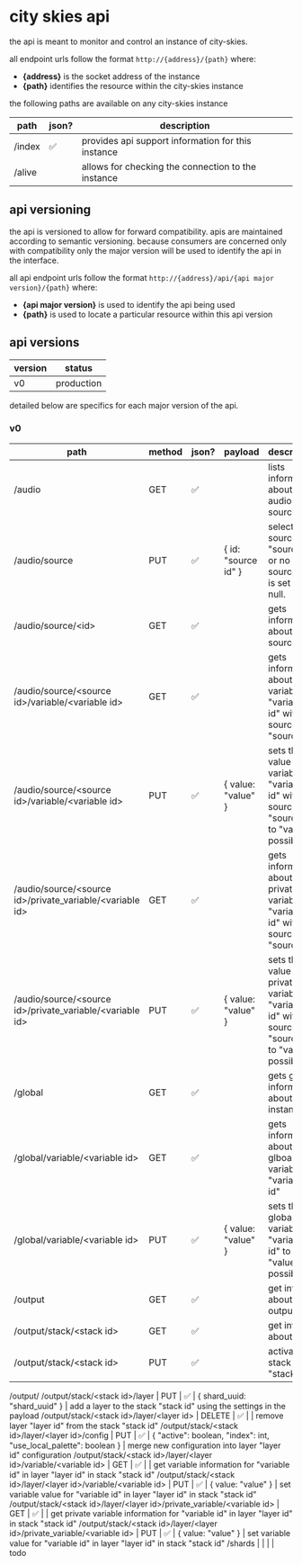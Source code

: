# city skies api

the api is meant to monitor and control an instance of city-skies.

all endpoint urls follow the format ```http://{address}/{path}``` where:
* **{address}** is the socket address of the instance
* **{path}** identifies the resource within the city-skies instance

the following paths are available on any city-skies instance

path | json? | description
---|---|---
/index | ✅ | provides api support information for this instance
/alive |  | allows for checking the connection to the instance

## api versioning

the api is versioned to allow for forward compatibility. apis are maintained according to semantic versioning. because consumers are concerned only with compatibility only the major version will be used to identify the api in the interface.

all api endpoint urls follow the format ```http://{address}/api/{api major version}/{path}``` where:
* **{api major version}** is used to identify the api being used
* **{path}** is used to locate a particular resource within this api version

## api versions

version | status
---|---
v0 | production

detailed below are specifics for each major version of the api. 

### v0

path | method | json? | payload | description
---|---|---|---|---
/audio | GET | ✅ |  | lists information about audio sources
/audio/source | PUT | ✅ | { id: "source id" } | select source "source id", or no source if id is set to null.
/audio/source/\<id> | GET | ✅ |  | gets information about the source "id"
/audio/source/\<source id>/variable/\<variable id> | GET | ✅ |  |gets information about the variable "variable id" within source "source id"
/audio/source/\<source id>/variable/\<variable id> | PUT | ✅ | { value: "value" } | sets the value of the variable "variable id" within source "source id" to "value" if possible
/audio/source/\<source id>/private_variable/\<variable id> | GET | ✅ |  | gets information about the private variable "variable id" within source "source id"
/audio/source/\<source id>/private_variable/\<variable id> | PUT | ✅ | { value: "value" } | sets the value of the private variable "variable id" within source "source id" to "value" if possible
/global | GET | ✅ |  | gets global information about the instance
/global/variable/\<variable id> | GET | ✅ |  | gets information about the glboal variable "variable id"
/global/variable/\<variable id> | PUT | ✅ | { value: "value" } | sets the global variable "variable id" to "value" if possible
/output | GET | ✅ |  | get info about the output
/output/stack/\<stack id> | GET | ✅ |  | get info about 
/output/stack/\<stack id> | PUT | ✅ |  | activate stack "stack id"
/output/
/output/stack/\<stack id>/layer | PUT | ✅ | { shard_uuid: "shard_uuid" } | add a layer to the stack "stack id" using the settings in the payload
/output/stack/\<stack id>/layer/\<layer id> | DELETE | ✅ |  | remove layer "layer id" from the stack "stack id"
/output/stack/\<stack id>/layer/\<layer id>/config | PUT | ✅ | { "active": boolean, "index": int, "use_local_palette": boolean } | merge new configuration into layer "layer id" configuration
/output/stack/\<stack id>/layer/\<layer id>/variable/\<variable id> | GET | ✅ |  | get variable information for "variable id" in layer "layer id" in stack "stack id"
/output/stack/\<stack id>/layer/\<layer id>/variable/\<variable id> | PUT | ✅ | { value: "value" } | set variable value for "variable id" in layer "layer id" in stack "stack id"
/output/stack/\<stack id>/layer/\<layer id>/private_variable/\<variable id> | GET | ✅ |  | get private variable information for "variable id" in layer "layer id" in stack "stack id"
/output/stack/\<stack id>/layer/\<layer id>/private_variable/\<variable id> | PUT | ✅ | { value: "value" } | set variable value for "variable id" in layer "layer id" in stack "stack id"
/shards |  |  |  | todo
